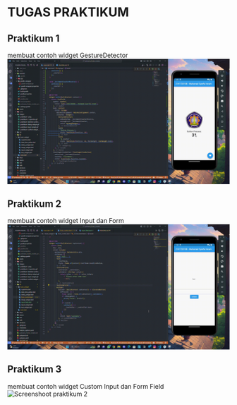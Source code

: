 # TUGAS PRAKTIKUM

## Praktikum 1
membuat contoh widget GestureDetector
![Screenshot praktikum 1](images/gesture-detector-widget.gif)

## Praktikum 2
membuat contoh widget Input dan Form
![Screenshoot praktikum 2](images/form-field-widget.gif)


## Praktikum 3
membuat contoh widget Custom Input dan Form Field
![Screenshoot praktikum 2](images/input_form_widget.gif)